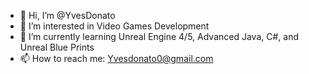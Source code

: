 - 👋 Hi, I’m @YvesDonato
- 👀 I’m interested in Video Games Development
- 🌱 I’m currently learning Unreal Engine 4/5, Advanced Java, C#, and Unreal Blue Prints
- 📫 How to reach me: Yvesdonato0@gmail.com

